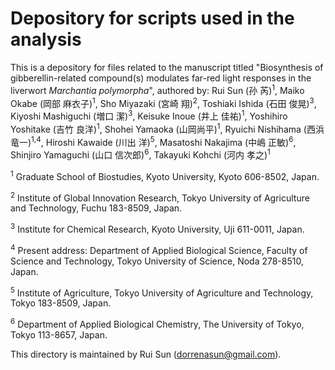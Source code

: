 # Depository for scripts used in the analysis

This is a depository for files related to the manuscript titled "Biosynthesis of gibberellin-related compound(s) modulates far-red light responses in the liverwort *Marchantia polymorpha*", authored by:
Rui Sun (孙 芮)<sup>1</sup>, Maiko Okabe (岡部 麻衣子)<sup>1</sup>, Sho Miyazaki (宮崎 翔)<sup>2</sup>, Toshiaki Ishida (石田 俊晃)<sup>3</sup>, Kiyoshi Mashiguchi (増口 潔)<sup>3</sup>, Keisuke Inoue (井上 佳祐)<sup>1</sup>, Yoshihiro Yoshitake (吉竹 良洋)<sup>1</sup>, Shohei Yamaoka (山岡尚平)<sup>1</sup>, Ryuichi Nishihama (西浜 竜一)<sup>1,4</sup>, Hiroshi Kawaide (川出 洋)<sup>5</sup>, Masatoshi Nakajima (中嶋 正敏)<sup>6</sup>, Shinjiro Yamaguchi (山口 信次郎)<sup>6</sup>, Takayuki Kohchi (河内 孝之)<sup>1</sup>

<sup>1</sup> Graduate School of Biostudies, Kyoto University, Kyoto 606-8502, Japan.

<sup>2</sup> Institute of Global Innovation Research, Tokyo University of Agriculture and Technology, Fuchu 183-8509, Japan.

<sup>3</sup> Institute for Chemical Research, Kyoto University, Uji 611-0011, Japan.

<sup>4</sup> Present address: Department of Applied Biological Science, Faculty of Science and Technology, Tokyo University of Science, Noda 278-8510, Japan.

<sup>5</sup> Institute of Agriculture, Tokyo University of Agriculture and Technology, Tokyo 183-8509, Japan.

<sup>6</sup> Department of Applied Biological Chemistry, The University of Tokyo, Tokyo 113-8657, Japan.

This directory is maintained by Rui Sun (dorrenasun@gmail.com).
